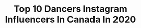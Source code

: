 ---
title: Top 10 Dancers Instagram Influencers In Canada In 2020
description: Identify the most popular Instagram accounts on inBeat.
platform: Instagram
profiles:
  - username: "helia_jalilnezhad"
    fullname: >-
      Helia
    location: "Canada"
    followers: 597608
    engagement: 1457
    commentsToLikes: 0.040757
    avatar: "https://scontent-lhr8-1.cdninstagram.com/v/t51.2885-19/s320x320/83522604_184913489480921_6182328212517814272_n.jpg?_nc_ht=scontent-lhr8-1.cdninstagram.com&_nc_ohc=nKTZlRtstl0AX-XZWvS&oh=a8c27c64b0d57d0a5d1f2054ec530aaa&oe=5EB8DBBB"
    verified: false
    hashtags: "#artist, #fashion, #afghansong, #bath"
  - username: "samuel.scherzer"
    fullname: >-
      S A M S C H E R Z E R
    location: "Canada"
    followers: 11547
    engagement: 1351
    commentsToLikes: 0.051763
    avatar: "https://scontent-amt2-1.cdninstagram.com/v/t51.2885-19/s320x320/66062780_457517278138895_649228974450278400_n.jpg?_nc_ht=scontent-amt2-1.cdninstagram.com&_nc_ohc=yCGJR2JWdxkAX_O4iYv&oh=09e2efe9bde9b62341b9b2fab6183c9c&oe=5EB9D274"
    verified: false
    hashtags: "#vancouver, #acting, #dance, #thecameronboycefoundation"
  - username: "tiffanyefimov"
    fullname: >-
      Tiffany Efimov
    location: "Canada"
    followers: 2611
    engagement: 1977
    commentsToLikes: 0.185881
    avatar: "https://scontent-atl3-1.cdninstagram.com/v/t51.2885-19/s320x320/61349624_422771331787161_423938977494466560_n.jpg?_nc_ht=scontent-atl3-1.cdninstagram.com&_nc_ohc=_O1R3TiH_zsAX9MTxRM&oh=e02d24a006ea446ac2e74ef007431065&oe=5EB90095"
    verified: false
    hashtags: "#russianpointe, #rprubins, #rpsparklybooties, #rpempowered"
  - username: "_emmytinglin"
    fullname: >-
      Emmerly Tinglin ✨
    location: "Canada"
    followers: 19050
    engagement: 1198
    commentsToLikes: 0.038536
    avatar: "https://scontent-lhr8-1.cdninstagram.com/v/t51.2885-19/s320x320/83810242_199428487781379_8273249250058436608_n.jpg?_nc_ht=scontent-lhr8-1.cdninstagram.com&_nc_ohc=CBQbgHkrp7gAX_atEY8&oh=3db504edd6f72d464ceccd6fdf30b1ea&oe=5EB98312"
    verified: false
    hashtags: "#shein, #sheingals"
  - username: "kaeri.chi"
    fullname: >-
      🌸Kaeri🌸
    location: "Canada"
    followers: 40181
    engagement: 417
    commentsToLikes: 0.063941
    avatar: "https://scontent-bos3-1.cdninstagram.com/v/t51.2885-19/s320x320/62229853_2072140376246872_769769808592896_n.jpg?_nc_ht=scontent-bos3-1.cdninstagram.com&_nc_ohc=LYJwabVP8qoAX_qMeEb&oh=03444e6ec74ac0381b7aa0c0df19cd7a&oe=5EB89FB0"
    verified: false
    hashtags: "#qipaodress, #cheongsamdress, #overwatch, #cosplaygirl"
  - username: "sagelinder"
    fullname: >-
      SAGE
    location: "Canada"
    followers: 41046
    engagement: 1638
    commentsToLikes: 0.020038
    avatar: "https://scontent-ams4-1.cdninstagram.com/v/t51.2885-19/s320x320/90179632_601048533816116_7277151252130037760_n.jpg?_nc_ht=scontent-ams4-1.cdninstagram.com&_nc_ohc=8Y50SsGBIjMAX_5NQQ0&oh=0a6d3f82fb59d35efba0e20f7054701f&oe=5EB84637"
    verified: false
    hashtags: "#appreciationpost"
  - username: "lilahandlewis"
    fullname: >-
      Lilah Fear And Lewis Gibson
    location: "Canada"
    followers: 2410
    engagement: 2238
    commentsToLikes: 0.082146
    avatar: "https://scontent-lhr8-1.cdninstagram.com/v/t51.2885-19/s320x320/69391489_523590555110446_3963605028605788160_n.jpg?_nc_ht=scontent-lhr8-1.cdninstagram.com&_nc_ohc=lRVSIxb9XUIAX8yJDcH&oh=72f74db69a3365015e4362f8175174f3&oe=5EBC1784"
    verified: false
    hashtags: "#teamgb, #nhktrophy2019, #centregadbois, #bluesbrothers"
  - username: "shelbybain_"
    fullname: >-
      shelby bain
    location: "Canada"
    followers: 121952
    engagement: 820
    commentsToLikes: 0.012913
    avatar: "https://scontent-ams4-1.cdninstagram.com/v/t51.2885-19/s320x320/90971842_210599120232622_7875011820719702016_n.jpg?_nc_ht=scontent-ams4-1.cdninstagram.com&_nc_ohc=_8Rl8LOIyFcAX9k_LqU&oh=d8a965ca91ef67c262c4536f41ec979e&oe=5EB9D100"
    verified: true
    hashtags: "#mnms, #jeffhamiltonjackets, #internationalwomensday, #newhairwhodis"
  - username: "liamackie"
    fullname: >-
      L I A M  M A C K I E 🇨🇦
    location: "Canada"
    followers: 28445
    engagement: 1467
    commentsToLikes: 0.016572
    avatar: "https://scontent-ams4-1.cdninstagram.com/v/t51.2885-19/s320x320/84722390_131526281497639_5852515930101252096_n.jpg?_nc_ht=scontent-ams4-1.cdninstagram.com&_nc_ohc=6UwBANbgiBEAX_u9VDS&oh=1547b043692c87d3abe44b5cab45a0c1&oe=5EB8BE0F"
    verified: false
    hashtags: "#season7issabangerrrrrrrrr"
  - username: "kellynimens"
    fullname: >-
      KELLY NIMENS
    location: "Canada"
    followers: 4785
    engagement: 1058
    commentsToLikes: 0.127959
    avatar: "https://scontent-ams4-1.cdninstagram.com/v/t51.2885-19/s320x320/79281733_2399351826859800_7536532831170723840_n.jpg?_nc_ht=scontent-ams4-1.cdninstagram.com&_nc_ohc=6GgDrTzxx-0AX-g6JiT&oh=ee05b441567e76aebcb3ce9f1c6335e3&oe=5EBABA2F"
    verified: false
    hashtags: "#broadwaychristmaswonderland"
---